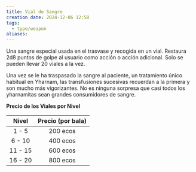 ```yaml
---
title: Vial de Sangre
creation date: 2024-12-06 12:58
tags:
  - type/weapon
aliases:
---
```

Una sangre especial usada en el trasvase y recogida en un vial. Restaura 2d8 puntos de golpe al usuario como acción o acción adicional. Solo se pueden llevar 20 viales a la vez.

Una vez se le ha traspasado la sangre al paciente, un tratamiento único habitual en Yharnam, las transfusiones sucesivas recuerdan a la primera y son mucho más vigorizantes. No es ninguna sorpresa que casi todos los yharnamitas sean grandes consumidores de sangre.  



**Precio de los Viales por Nivel**

|  Nivel  | Precio (por bala) |
| :-----: | :---------------: |
|  1 - 5  |     200 ecos      |
| 6 - 10  |     400 ecos      |
| 11 - 15 |     600 ecos      |
| 16 - 20 |     800 ecos      |
